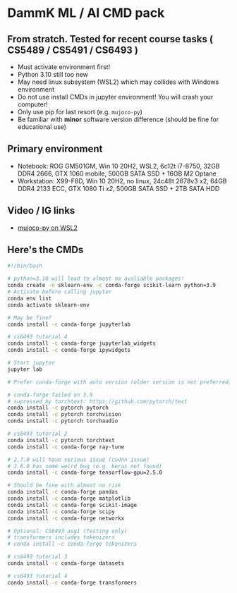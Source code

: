 # DammK ML / AI CMD pack #

## From stratch. Tested for recent course tasks ( CS5489 / CS5491 / CS6493 ) ##

- Must activate environment first!
- Python 3.10 still too new
- May need linux subsystem (WSL2) which may collides with Windows environment
- Do not use install CMDs in jupyter environment! You will crash your computer!
- Only use pip for last resort (e.g. `mujoco-py`)
- Be familiar with **minor** software version difference (should be fine for educational use)

## Primary environment ##

- Notebook: ROG GM501GM, Win 10 20H2, WSL2, 6c12t i7-8750, 32GB DDR4 2666, GTX 1060 mobile, 500GB SATA SSD + 16GB M2 Optane
- Workstation: X99-F8D, Win 10 20H2, no linux, 24c48t 2678v3 x2, 64GB DDR4 2133 ECC, GTX 1080 Ti *x2*, 500GB SATA SSD + 2TB SATA HDD  

## Video / IG links ##

- [mujoco-py on WSL2](https://www.youtube.com/watch?v=6LmCVQ0zov8&ab_channel=6DAMMK9)

## Here's the CMDs ##

```bash
#!/bin/bash

# python=3.10 will lead to almost no avaliable packages!
conda create -n sklearn-env -c conda-forge scikit-learn python=3.9
# Activate before calling jupyter
conda env list
conda activate sklearn-env

# May be fine?
conda install -c conda-forge jupyterlab

# cs6493 tutorial 4
conda install -c conda-forge jupyterlab_widgets
conda install -c conda-forge ipywidgets

# Start jupyter
jupyter lab

# Prefer conda-forge with auto version (older version is not preferred)

# conda-forge failed on 3.9
# supressed by torchtext: https://github.com/pytorch/text
conda install -c pytorch pytorch
conda install -c pytorch torchvision
conda install -c pytorch torchaudio

# cs6493 tutorial 2
conda install -c pytorch torchtext
conda install -c conda-forge ray-tune

# 2.7.0 will have serious issue (cudnn issue)
# 2.6.0 has some weird bug (e.g. keras not found)
conda install -c conda-forge tensorflow-gpu=2.5.0

# Should be fine with almost no risk
conda install -c conda-forge pandas
conda install -c conda-forge matplotlib
conda install -c conda-forge scikit-image
conda install -c conda-forge scipy
conda install -c conda-forge networkx

# Optional: CS6493 asg1 (Testing only)
# transformers includes tokenizers
# conda install -c conda-forge tokenizers

# cs6493 tutorial 3
conda install -c conda-forge datasets

# cs6493 tutorial 4
conda install -c conda-forge transformers
```
